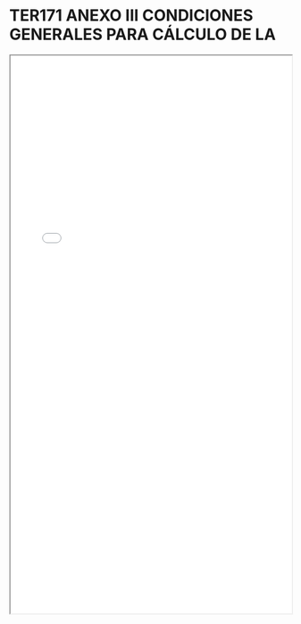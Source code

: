 
# TER171 ANEXO III CONDICIONES GENERALES PARA CÁLCULO DE LA

<iframe src="../TER171 ANEXO III CONDICIONES GENERALES PARA CÁLCULO DE LA.pdf" width="100%" height="1000px"></iframe>

